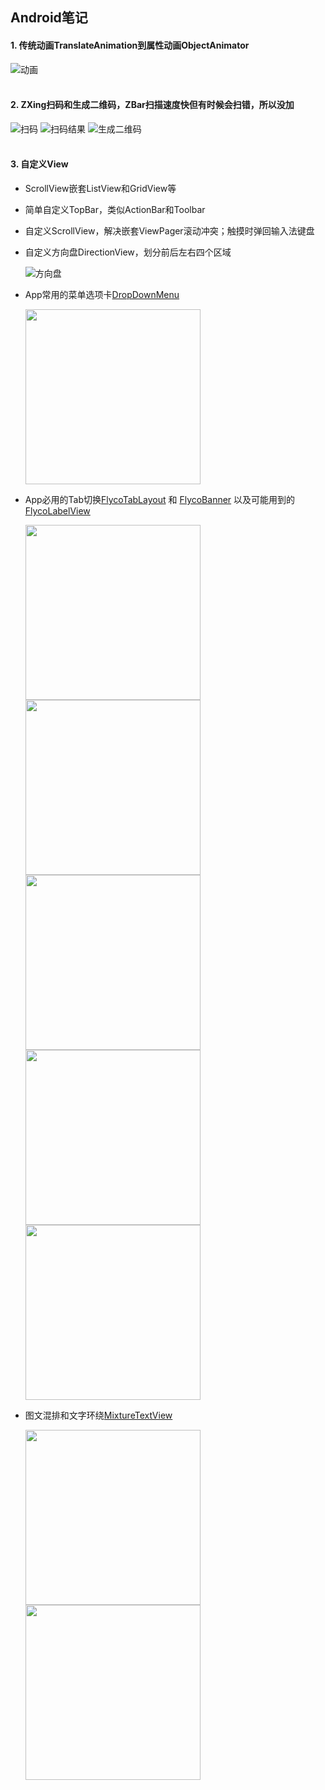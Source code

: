 ## Android笔记
#### 1. 传统动画TranslateAnimation到属性动画ObjectAnimator
  ![动画](http://oa4p40bdn.bkt.clouddn.com/Animator.gif "动画") 
<br /> 
<br /> 
#### 2. ZXing扫码和生成二维码，ZBar扫描速度快但有时候会扫错，所以没加
  ![扫码](http://oa4p40bdn.bkt.clouddn.com/%E6%89%AB%E6%8F%8F%E6%9D%A1%E5%BD%A2%E7%A0%81%E6%88%96%E4%BA%8C%E7%BB%B4%E7%A0%81.gif "扫码")  ![扫码结果](http://oa4p40bdn.bkt.clouddn.com/33.gif "扫码结果")  ![生成二维码](http://oa4p40bdn.bkt.clouddn.com/%E7%94%9F%E6%88%90%E4%BA%8C%E7%BB%B4%E7%A0%81.gif "生成二维码")
<br /> 
<br /> 
#### 3. 自定义View
* ScrollView嵌套ListView和GridView等
* 简单自定义TopBar，类似ActionBar和Toolbar
* 自定义ScrollView，解决嵌套ViewPager滚动冲突；触摸时弹回输入法键盘
* 自定义方向盘DirectionView，划分前后左右四个区域       

  ![方向盘](http://oa4p40bdn.bkt.clouddn.com/1.gif "方向盘")
* App常用的菜单选项卡[DropDownMenu](https://github.com/baiiu/DropDownMenu)
  
  <img src="https://github.com/baiiu/DropDownMenu/blob/master/images/dropDownMenu.gif" width="280px"/>
* App必用的Tab切换[FlycoTabLayout](https://github.com/H07000223/FlycoTabLayout) 和 [FlycoBanner](https://github.com/H07000223/FlycoBanner_Master) 以及可能用到的[FlycoLabelView](https://github.com/H07000223/FlycoLabelView)
 
  <img src="https://github.com/H07000223/FlycoTabLayout/blob/master/preview_1.gif" width="280px"/>
  <img src="https://github.com/H07000223/FlycoTabLayout/blob/master/preview_2.gif" width="280px"/>
  <img src="https://github.com/H07000223/FlycoTabLayout/blob/master/preview_3.gif" width="280px"/>
  <img src="https://github.com/H07000223/FlycoBanner_Master/blob/master/preview_FlycoBanner.gif" width="280px"/>
  <img src="https://github.com/H07000223/FlycoLabelView/blob/master/preview.png" width="280px"/>
* 图文混排和文字环绕[MixtureTextView](https://github.com/hongyangAndroid/MixtureTextView)
 
  <img src="https://github.com/hongyangAndroid/MixtureTextView/blob/master/mixture2.gif" width="280px"/>
  <img src="https://github.com/hongyangAndroid/MixtureTextView/blob/master/listview.png" width="280px"/>

